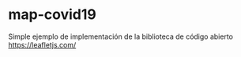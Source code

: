 # map-covid19

Simple ejemplo de implementación de la biblioteca de código abierto https://leafletjs.com/
